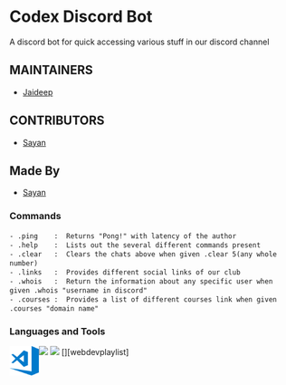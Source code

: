 # Codex Discord Bot

   A discord bot for quick accessing various stuff in our discord channel

## MAINTAINERS
   - [Jaideep](https://github.com/Jaideep-C)

## CONTRIBUTORS
   - [Sayan](https://github.com/sayand0122)

## Made By
   - [Sayan](https://github.com/sayand0122)

### Commands
    - .ping    :  Returns "Pong!" with latency of the author
    - .help    :  Lists out the several different commands present
    - .clear   :  Clears the chats above when given .clear 5(any whole number)
    - .links   :  Provides different social links of our club
    - .whois   :  Return the information about any specific user when given .whois "username in discord"
    - .courses :  Provides a list of different courses link when given .courses "domain name"

### Languages and Tools

<img src="https://img.shields.io/badge/git%20-%23F05033.svg?&style=for-the-badge&logo=git&logoColor=white"/>
<img src="https://img.shields.io/badge/python%20-%2314354C.svg?&style=for-the-badge&logo=python&logoColor=white"/>
[<img align="left" alt="Discord" width="52px" src="https://raw.githubusercontent.com/github/explore/80688e429a7d4ef2fca1e82350fe8e3517d3494d/topics/visual-studio-code/visual-studio-code.png" />][webdevplaylist]

[webdevplaylist]: https://www.youtube.com/playlist?list=PLkwxH9e_vrAJ0WbEsFA9W3I1W-g_BTsbt
